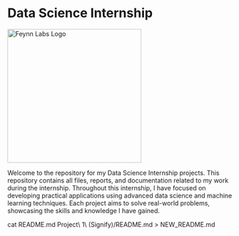 # Data Science Internship 

<img src="https://feynnlabs.com/wp-content/uploads/2021/04/cropped-logo_coloured.jpg" alt="Feynn Labs Logo" width="300"/>

Welcome to the repository for my Data Science Internship projects. This repository contains all files, reports, and documentation related to my work during the internship. Throughout this internship, I have focused on developing practical applications using advanced data science and machine learning techniques. Each project aims to solve real-world problems, showcasing the skills and knowledge I have gained.


cat README.md Project\ 1\ \(Signify\)/README.md > NEW_README.md
